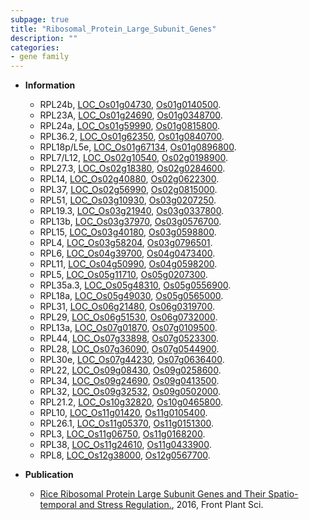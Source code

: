 ```yaml
---
subpage: true
title: "Ribosomal_Protein_Large_Subunit_Genes"
description: ""
categories:
- gene family
---
```


* **Information**  
    + RPL24b, [LOC_Os01g04730](http://rice.plantbiology.msu.edu/cgi-bin/ORF_infopage.cgi?orf=LOC_Os01g04730), [Os01g0140500](http://rapdb.dna.affrc.go.jp/viewer/gbrowse_details/irgsp1?name=Os01g0140500).
    + RPL23A, [LOC_Os01g24690](http://rice.plantbiology.msu.edu/cgi-bin/ORF_infopage.cgi?orf=LOC_Os01g24690), [Os01g0348700](http://rapdb.dna.affrc.go.jp/viewer/gbrowse_details/irgsp1?name=Os01g0348700).
    + RPL24a, [LOC_Os01g59990](http://rice.plantbiology.msu.edu/cgi-bin/ORF_infopage.cgi?orf=LOC_Os01g59990), [Os01g0815800](http://rapdb.dna.affrc.go.jp/viewer/gbrowse_details/irgsp1?name=Os01g0815800).
    + RPL36.2, [LOC_Os01g62350](http://rice.plantbiology.msu.edu/cgi-bin/ORF_infopage.cgi?orf=LOC_Os01g62350), [Os01g0840700](http://rapdb.dna.affrc.go.jp/viewer/gbrowse_details/irgsp1?name=Os01g0840700).
    + RPL18p/L5e, [LOC_Os01g67134](http://rice.plantbiology.msu.edu/cgi-bin/ORF_infopage.cgi?orf=LOC_Os01g67134), [Os01g0896800](http://rapdb.dna.affrc.go.jp/viewer/gbrowse_details/irgsp1?name=Os01g0896800).
    + RPL7/L12, [LOC_Os02g10540](http://rice.plantbiology.msu.edu/cgi-bin/ORF_infopage.cgi?orf=LOC_Os02g10540), [Os02g0198900](http://rapdb.dna.affrc.go.jp/viewer/gbrowse_details/irgsp1?name=Os02g0198900).
    + RPL27.3, [LOC_Os02g18380](http://rice.plantbiology.msu.edu/cgi-bin/ORF_infopage.cgi?orf=LOC_Os02g18380), [Os02g0284600](http://rapdb.dna.affrc.go.jp/viewer/gbrowse_details/irgsp1?name=Os02g0284600).
    + RPL14, [LOC_Os02g40880](http://rice.plantbiology.msu.edu/cgi-bin/ORF_infopage.cgi?orf=LOC_Os02g40880), [Os02g0622300](http://rapdb.dna.affrc.go.jp/viewer/gbrowse_details/irgsp1?name=Os02g0622300).
    + RPL37, [LOC_Os02g56990](http://rice.plantbiology.msu.edu/cgi-bin/ORF_infopage.cgi?orf=LOC_Os02g56990), [Os02g0815000](http://rapdb.dna.affrc.go.jp/viewer/gbrowse_details/irgsp1?name=Os02g0815000).
    + RPL51, [LOC_Os03g10930](http://rice.plantbiology.msu.edu/cgi-bin/ORF_infopage.cgi?orf=LOC_Os03g10930), [Os03g0207250](http://rapdb.dna.affrc.go.jp/viewer/gbrowse_details/irgsp1?name=Os03g0207250).
    + RPL19.3, [LOC_Os03g21940](http://rice.plantbiology.msu.edu/cgi-bin/ORF_infopage.cgi?orf=LOC_Os03g21940), [Os03g0337800](http://rapdb.dna.affrc.go.jp/viewer/gbrowse_details/irgsp1?name=Os03g0337800).
    + RPL13b, [LOC_Os03g37970](http://rice.plantbiology.msu.edu/cgi-bin/ORF_infopage.cgi?orf=LOC_Os03g37970), [Os03g0576700](http://rapdb.dna.affrc.go.jp/viewer/gbrowse_details/irgsp1?name=Os03g0576700).
    + RPL15, [LOC_Os03g40180](http://rice.plantbiology.msu.edu/cgi-bin/ORF_infopage.cgi?orf=LOC_Os03g40180), [Os03g0598800](http://rapdb.dna.affrc.go.jp/viewer/gbrowse_details/irgsp1?name=Os03g0598800).
    + RPL4, [LOC_Os03g58204](http://rice.plantbiology.msu.edu/cgi-bin/ORF_infopage.cgi?orf=LOC_Os03g58204), [Os03g0796501](http://rapdb.dna.affrc.go.jp/viewer/gbrowse_details/irgsp1?name=Os03g0796501).
    + RPL6, [LOC_Os04g39700](http://rice.plantbiology.msu.edu/cgi-bin/ORF_infopage.cgi?orf=LOC_Os04g39700), [Os04g0473400](http://rapdb.dna.affrc.go.jp/viewer/gbrowse_details/irgsp1?name=Os04g0473400).
    + RPL11, [LOC_Os04g50990](http://rice.plantbiology.msu.edu/cgi-bin/ORF_infopage.cgi?orf=LOC_Os04g50990), [Os04g0598200](http://rapdb.dna.affrc.go.jp/viewer/gbrowse_details/irgsp1?name=Os04g0598200).
    + RPL5, [LOC_Os05g11710](http://rice.plantbiology.msu.edu/cgi-bin/ORF_infopage.cgi?orf=LOC_Os05g11710), [Os05g0207300](http://rapdb.dna.affrc.go.jp/viewer/gbrowse_details/irgsp1?name=Os05g0207300).
    + RPL35a.3, [LOC_Os05g48310](http://rice.plantbiology.msu.edu/cgi-bin/ORF_infopage.cgi?orf=LOC_Os05g48310), [Os05g0556900](http://rapdb.dna.affrc.go.jp/viewer/gbrowse_details/irgsp1?name=Os05g0556900).
    + RPL18a, [LOC_Os05g49030](http://rice.plantbiology.msu.edu/cgi-bin/ORF_infopage.cgi?orf=LOC_Os05g49030), [Os05g0565000](http://rapdb.dna.affrc.go.jp/viewer/gbrowse_details/irgsp1?name=Os05g0565000).
    + RPL31, [LOC_Os06g21480](http://rice.plantbiology.msu.edu/cgi-bin/ORF_infopage.cgi?orf=LOC_Os06g21480), [Os06g0319700](http://rapdb.dna.affrc.go.jp/viewer/gbrowse_details/irgsp1?name=Os06g0319700).
    + RPL29, [LOC_Os06g51530](http://rice.plantbiology.msu.edu/cgi-bin/ORF_infopage.cgi?orf=LOC_Os06g51530), [Os06g0732000](http://rapdb.dna.affrc.go.jp/viewer/gbrowse_details/irgsp1?name=Os06g0732000).
    + RPL13a, [LOC_Os07g01870](http://rice.plantbiology.msu.edu/cgi-bin/ORF_infopage.cgi?orf=LOC_Os07g01870), [Os07g0109500](http://rapdb.dna.affrc.go.jp/viewer/gbrowse_details/irgsp1?name=Os07g0109500).
    + RPL44, [LOC_Os07g33898](http://rice.plantbiology.msu.edu/cgi-bin/ORF_infopage.cgi?orf=LOC_Os07g33898), [Os07g0523300](http://rapdb.dna.affrc.go.jp/viewer/gbrowse_details/irgsp1?name=Os07g0523300).
    + RPL28, [LOC_Os07g36090](http://rice.plantbiology.msu.edu/cgi-bin/ORF_infopage.cgi?orf=LOC_Os07g36090), [Os07g0544900](http://rapdb.dna.affrc.go.jp/viewer/gbrowse_details/irgsp1?name=Os07g0544900).
    + RPL30e, [LOC_Os07g44230](http://rice.plantbiology.msu.edu/cgi-bin/ORF_infopage.cgi?orf=LOC_Os07g44230), [Os07g0636400](http://rapdb.dna.affrc.go.jp/viewer/gbrowse_details/irgsp1?name=Os07g0636400).
    + RPL22, [LOC_Os09g08430](http://rice.plantbiology.msu.edu/cgi-bin/ORF_infopage.cgi?orf=LOC_Os09g08430), [Os09g0258600](http://rapdb.dna.affrc.go.jp/viewer/gbrowse_details/irgsp1?name=Os09g0258600).
    + RPL34, [LOC_Os09g24690](http://rice.plantbiology.msu.edu/cgi-bin/ORF_infopage.cgi?orf=LOC_Os09g24690), [Os09g0413500](http://rapdb.dna.affrc.go.jp/viewer/gbrowse_details/irgsp1?name=Os09g0413500).
    + RPL32, [LOC_Os09g32532](http://rice.plantbiology.msu.edu/cgi-bin/ORF_infopage.cgi?orf=LOC_Os09g32532), [Os09g0502000](http://rapdb.dna.affrc.go.jp/viewer/gbrowse_details/irgsp1?name=Os09g0502000).
    + RPL21.2, [LOC_Os10g32820](http://rice.plantbiology.msu.edu/cgi-bin/ORF_infopage.cgi?orf=LOC_Os10g32820), [Os10g0465800](http://rapdb.dna.affrc.go.jp/viewer/gbrowse_details/irgsp1?name=Os10g0465800).
    + RPL10, [LOC_Os11g01420](http://rice.plantbiology.msu.edu/cgi-bin/ORF_infopage.cgi?orf=LOC_Os11g01420), [Os11g0105400](http://rapdb.dna.affrc.go.jp/viewer/gbrowse_details/irgsp1?name=Os11g0105400).
    + RPL26.1, [LOC_Os11g05370](http://rice.plantbiology.msu.edu/cgi-bin/ORF_infopage.cgi?orf=LOC_Os11g05370), [Os11g0151300](http://rapdb.dna.affrc.go.jp/viewer/gbrowse_details/irgsp1?name=Os11g0151300).
    + RPL3, [LOC_Os11g06750](http://rice.plantbiology.msu.edu/cgi-bin/ORF_infopage.cgi?orf=LOC_Os11g06750), [Os11g0168200](http://rapdb.dna.affrc.go.jp/viewer/gbrowse_details/irgsp1?name=Os11g0168200).
    + RPL38, [LOC_Os11g24610](http://rice.plantbiology.msu.edu/cgi-bin/ORF_infopage.cgi?orf=LOC_Os11g24610), [Os11g0433900](http://rapdb.dna.affrc.go.jp/viewer/gbrowse_details/irgsp1?name=Os11g0433900).
    + RPL8, [LOC_Os12g38000](http://rice.plantbiology.msu.edu/cgi-bin/ORF_infopage.cgi?orf=LOC_Os12g38000), [Os12g0567700](http://rapdb.dna.affrc.go.jp/viewer/gbrowse_details/irgsp1?name=Os12g0567700).

* **Publication**  
    + [Rice Ribosomal Protein Large Subunit Genes and Their Spatio-temporal and Stress Regulation.](http://www.ncbi.nlm.nih.gov/pubmed?term=Rice+Ribosomal+Protein+Large+Subunit+Genes+and+Their+Spatio-temporal+and+Stress+Regulation.%5BTitle%5D), 2016, Front Plant Sci.


